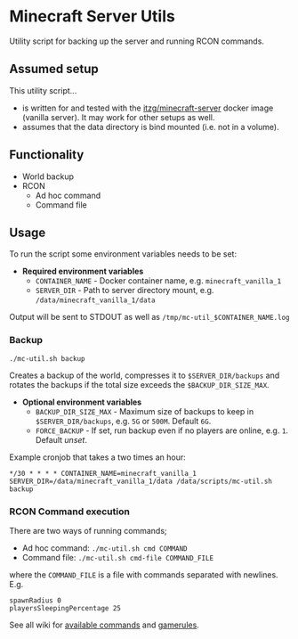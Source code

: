 # Minecraft Server Utils

Utility script for backing up the server and running RCON commands.

## Assumed setup

This utility script...

- is written for and tested with the [itzg/minecraft-server](https://hub.docker.com/r/itzg/minecraft-server)
  docker image (vanilla server). It may work for other setups as well.
- assumes that the data directory is bind mounted (i.e. not in a volume).

## Functionality

- World backup
- RCON
  - Ad hoc command
  - Command file

## Usage

To run the script some environment variables needs to be set:

- **Required environment variables**
  - `CONTAINER_NAME` - Docker container name, e.g. `minecraft_vanilla_1`
  - `SERVER_DIR` - Path to server directory mount, e.g. `/data/minecraft_vanilla_1/data`

Output will be sent to STDOUT as well as `/tmp/mc-util_$CONTAINER_NAME.log`

### Backup

`./mc-util.sh backup`

Creates a backup of the world, compresses it to `$SERVER_DIR/backups` and rotates the backups if
the total size exceeds the `$BACKUP_DIR_SIZE_MAX`.

- **Optional environment variables**
  - `BACKUP_DIR_SIZE_MAX` - Maximum size of backups to keep in `$SERVER_DIR/backups`, e.g. `5G` or
    `500M`. Default `6G`.
  - `FORCE_BACKUP` - If set, run backup even if no players are online, e.g. `1`. Default *unset*.

Example cronjob that takes a two times an hour:

```
*/30 * * * * CONTAINER_NAME=minecraft_vanilla_1 SERVER_DIR=/data/minecraft_vanilla_1/data /data/scripts/mc-util.sh backup
```

### RCON Command execution

There are two ways of running commands;

- Ad hoc command: `./mc-util.sh cmd COMMAND`
- Command file: `./mc-util.sh cmd-file COMMAND_FILE`

where the `COMMAND_FILE` is a file with commands separated with newlines. E.g.

```
spawnRadius 0
playersSleepingPercentage 25
```

See all wiki for [available commands](https://minecraft.fandom.com/wiki/Commands) and
[gamerules](https://minecraft.fandom.com/wiki/Game_rule).
